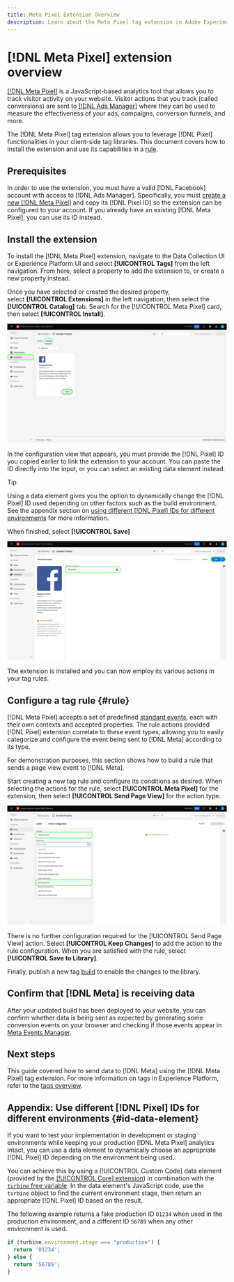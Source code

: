 ```yaml
---
title: Meta Pixel Extension Overview
description: Learn about the Meta Pixel tag extension in Adobe Experience Platform.
---
```

# [!DNL Meta Pixel] extension overview

[[!DNL Meta Pixel]](https://developers.facebook.com/docs/meta-pixel/) is a JavaScript-based analytics tool that allows you to track visitor activity on your website. Visitor actions that you track (called conversions) are sent to [[!DNL Ads Manager]](https://www.facebook.com/business/tools/ads-manager) where they can be used to measure the effectiveness of your ads, campaigns, conversion funnels, and more.

The [!DNL Meta Pixel] tag extension allows you to leverage [!DNL Pixel] functionalities in your client-side tag libraries. This document covers how to install the extension and use its capabilities in a [rule](../../../ui/managing-resources/rules.md).

## Prerequisites

In order to use the extension, you must have a valid [!DNL Facebook] account with access to [!DNL Ads Manager]. Specifically, you must [create a new [!DNL Meta Pixel]](https://www.facebook.com/business/help/952192354843755) and copy its [!DNL Pixel ID] so the extension can be configured to your account. If you already have an existing [!DNL Meta Pixel], you can use its ID instead.

## Install the extension

To install the [!DNL Meta Pixel] extension, navigate to the Data Collection UI or Experience Platform UI and select **[!UICONTROL Tags]** from the left navigation. From here, select a property to add the extension to, or create a new property instead.

Once you have selected or created the desired property, select **[!UICONTROL Extensions]** in the left navigation, then select the **[!UICONTROL Catalog]** tab. Search for the [!UICONTROL Meta Pixel] card, then select **[!UICONTROL Install]**.

![The [!UICONTROL Install] button being selected for the [!UICONTROL Meta Pixel] extension in the Data Collection UI.](../../../images/extensions/client/meta/install.png)

In the configuration view that appears, you must provide the [!DNL Pixel] ID you copied earlier to link the extension to your account. You can paste the ID directly into the input, or you can select an existing data element instead.

>[!TIP]
>
>Using a data element gives you the option to dynamically change the [!DNL Pixel] ID used depending on other factors such as the build environment. See the appendix section on [using different [!DNL Pixel] IDs for different environments](#id-data-element) for more information.

When finished, select **[!UICONTROL Save]**

![The [!DNL Pixel] ID provided as a data element in the extension configuration view.](../../../images/extensions/client/meta/configure.png)

The extension is installed and you can now employ its various actions in your tag rules.

## Configure a tag rule {#rule}

[!DNL Meta Pixel] accepts a set of predefined [standard events](https://www.facebook.com/business/help/402791146561655), each with their own contexts and accepted properties. The rule actions provided [!DNL Pixel] extension correlate to these event types, allowing you to easily categorize and configure the event being sent to [!DNL Meta] according to its type.

For demonstration purposes, this section shows how to build a rule that sends a page view event to [!DNL Meta].

Start creating a new tag rule and configure its conditions as desired. When selecting the actions for the rule, select **[!UICONTROL Meta Pixel]** for the extension, then select **[!UICONTROL Send Page View]** for the action type.

![The [!UICONTROL Send Page View] action type being selected for a rule in the Data Collection UI.](../../../images/extensions/client/meta/select-action.png)

There is no further configuration required for the [!UICONTROL Send Page View] action. Select **[!UICONTROL Keep Changes]** to add the action to the rule configuration. When you are satisfied with the rule, select **[!UICONTROL Save to Library]**. 

Finally, publish a new tag [build](../../../ui/publishing/builds.md) to enable the changes to the library.

## Confirm that [!DNL Meta] is receiving data

After your updated build has been deployed to your website, you can confirm whether data is being sent as expected by generating some conversion events on your browser and checking if those events appear in [Meta Events Manager](https://www.facebook.com/business/help/898185560232180).

## Next steps

This guide covered how to send data to [!DNL Meta] using the [!DNL Meta Pixel] tag extension. For more information on tags in Experience Platform, refer to the [tags overview](../../../home.md).

## Appendix: Use different [!DNL Pixel] IDs for different environments {#id-data-element}

If you want to test your implementation in development or staging environments while keeping your production [!DNL Meta Pixel] analytics intact, you can use a data element to dynamically choose an appropriate [!DNL Pixel] ID depending on the environment being used.

You can achieve this by using a [!UICONTROL Custom Code] data element (provided by the [[!UICONTROL Core] extension](../core/overview.md)) in combination with the [`turbine` free variable](../../../n-dev/turbine.md). In the data element's JavaScript code, use the `turbine` object to find the current environment stage, then return an appropriate [!DNL Pixel] ID based on the result.

The following example returns a fake production ID `01234` when used in the production environment, and a different ID `56789` when any other environment is used.

```js
if (turbine.environment.stage === "production") {
  return '01234';
} else {
  return '56789';
}
```
